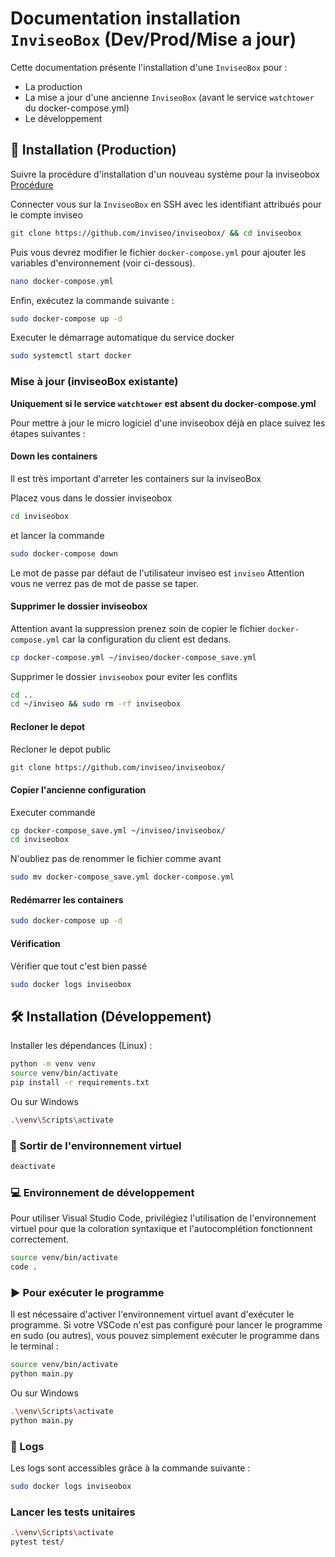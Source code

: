 # Documentation installation `InviseoBox` (Dev/Prod/Mise a jour)

Cette documentation présente l'installation d'une `InviseoBox` pour :

* La production
* La mise a jour d'une ancienne `InviseoBox` (avant le service `watchtower` du docker-compose.yml)
* Le développement

## 🚀 Installation (Production)

Suivre la procédure d'installation d'un nouveau système pour la inviseobox [Procédure](./installation_debian_inviseobox_wyse.md)

Connecter vous sur la `InviseoBox` en SSH avec les identifiant attribués pour le compte inviseo

```bash
git clone https://github.com/inviseo/inviseobox/ && cd inviseobox
```

Puis vous devrez modifier le fichier `docker-compose.yml` pour ajouter les variables d'environnement (voir ci-dessous).

```bash
nano docker-compose.yml
```

Enfin, exécutez la commande suivante :

```bash
sudo docker-compose up -d
```

Executer le démarrage automatique du service docker

```bash
sudo systemctl start docker
```

### Mise à jour (inviseoBox existante)

**Uniquement si le service `watchtower` est absent du docker-compose.yml**

Pour mettre à jour le micro logiciel d'une inviseobox déjà en place suivez les étapes suivantes :

#### Down les containers

Il est très important d'arreter les containers sur la inviseoBox

Placez vous dans le dossier inviseobox 

```bash
cd inviseobox
```

et lancer la commande 

```bash
sudo docker-compose down
```

Le mot de passe par défaut de l'utilisateur inviseo est `inviseo`
Attention vous ne verrez pas de mot de passe se taper.

#### Supprimer le dossier inviseobox

Attention avant la suppression prenez soin de copier le fichier `docker-compose.yml` car la configuration du client est dedans.

```bash
cp docker-compose.yml ~/inviseo/docker-compose_save.yml
```

Supprimer le dossier `inviseobox` pour eviter les conflits

```bash
cd ..
cd ~/inviseo && sudo rm -rf inviseobox
```

#### Recloner le depot

Recloner le depot public

```bash
git clone https://github.com/inviseo/inviseobox/
```

#### Copier l'ancienne configuration

Executer commande

```bash
cp docker-compose_save.yml ~/inviseo/inviseobox/
cd inviseobox
```

N'oubliez pas de renommer le fichier comme avant

```bash
sudo mv docker-compose_save.yml docker-compose.yml
```

#### Redémarrer les containers

```bash
sudo docker-compose up -d
```

#### Vérification

Vérifier que tout c'est bien passé

```bash
sudo docker logs inviseobox
````

## 🛠️ Installation (Développement)

Installer les dépendances (Linux) :

```bash
python -m venv venv
source venv/bin/activate
pip install -r requirements.txt
```

Ou sur Windows

```bash
.\venv\Scripts\activate
```

### 🔌 Sortir de l'environnement virtuel

```bash
deactivate
```

### 💻 Environnement de développement

Pour utiliser Visual Studio Code, privilégiez l'utilisation de l'environnement virtuel pour que la coloration syntaxique et l'autocomplétion fonctionnent correctement.

```bash
source venv/bin/activate
code .
```

### ▶️ Pour exécuter le programme

Il est nécessaire d'activer l'environnement virtuel avant d'exécuter le programme. Si votre VSCode n'est pas configuré pour lancer le programme en sudo (ou autres), vous pouvez simplement exécuter le programme dans le terminal :

```bash
source venv/bin/activate
python main.py
```

Ou sur Windows

```bash
.\venv\Scripts\activate
python main.py
```

### 📝 Logs

Les logs sont accessibles grâce à la commande suivante :

```bash
sudo docker logs inviseobox
```

### Lancer les tests unitaires

```bash
.\venv\Scripts\activate
pytest test/
```

